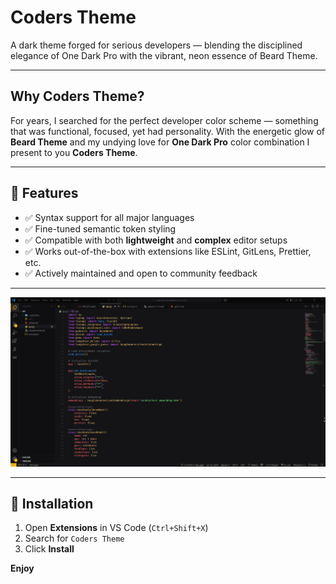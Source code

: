 # Coders Theme

A dark theme forged for serious developers — blending the disciplined elegance of One Dark Pro with the vibrant, neon essence of Beard Theme.

---

## Why Coders Theme?

For years, I searched for the perfect developer color scheme — something that was functional, focused, yet had personality. With the energetic glow of **Beard Theme** and my undying love for **One Dark Pro** color combination I present to you **Coders Theme**.

---

## 🚀 Features

-   ✅ Syntax support for all major languages
-   ✅ Fine-tuned semantic token styling
-   ✅ Compatible with both **lightweight** and **complex** editor setups
-   ✅ Works out-of-the-box with extensions like ESLint, GitLens, Prettier, etc.
-   ✅ Actively maintained and open to community feedback

---

![Coders Theme Preview](https://github.com/tirth-2510/Coders-Theme/blob/master/images/preview.png?raw=true)

---

## 🔧 Installation

1. Open **Extensions** in VS Code (`Ctrl+Shift+X`)
2. Search for `Coders Theme`
3. Click **Install**

**Enjoy**
